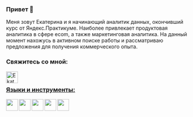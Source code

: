 ### Привет 👋
Меня зовут Екатерина и я начинающий аналитик данных, окончивший курс от Яндекс.Практикуме. Наиболее привлекает продуктовая аналитика в сфере ecom, а также маркетинговая аналитика. На данный момент нахожусь в активном поиске работы и рассматриваю предложения для получения коммерческого опыта. 

### Свяжитесь со мной:

<p> <a href="https://t.me/zavadskayakate"><img align="left" height="32" alt="Ekaterina-Zavadskaya | Telegram" width="32" src="https://cdn.jsdelivr.net/npm/simple-icons@v9/icons/telegram.svg" />
</p> 
<br>

###  Языки и инструменты:
<img align="left" height="32" width="32" src="https://cdn.jsdelivr.net/npm/simple-icons@v9/icons/python.svg" />
<img align="left" height="32" width="32" src="https://cdn.jsdelivr.net/npm/simple-icons@v9/icons/postgresql.svg" />
<img align="left" height="32" width="32" src="https://cdn.jsdelivr.net/npm/simple-icons@v9/icons/mysql.svg" />
<img align="left" height="32" width="32" src="https://cdn.jsdelivr.net/npm/simple-icons@v9/icons/tableau.svg" />
<img align="left" height="32" width="32" src="https://cdn.jsdelivr.net/npm/simple-icons@v9/icons/microsoftexcel.svg" />
